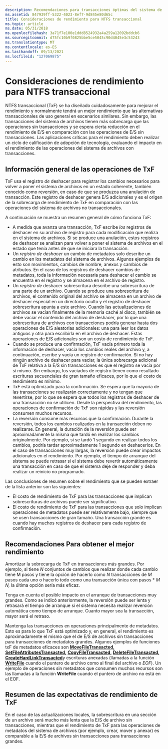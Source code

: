 ```yaml
---
description: Recomendaciones para transacciones óptimas del sistema de archivos.
ms.assetid: 847939ff-5322-4023-8ef7-9d845e80d65c
title: Consideraciones de rendimiento para NTFS transaccional
ms.topic: article
ms.date: 05/31/2018
ms.openlocfilehash: 3a71f7e100e1ddd8524932a4a259a12092bddcb6
ms.sourcegitcommit: d75fc10b9f0825bbe5ce5045c90d4045e3c53243
ms.translationtype: MT
ms.contentlocale: es-ES
ms.lasthandoff: 09/13/2021
ms.locfileid: "127069875"
---
```

# <a name="performance-considerations-for-transactional-ntfs"></a>Consideraciones de rendimiento para NTFS transaccional

NTFS transaccional (TxF) se ha diseñado cuidadosamente para mejorar el rendimiento y normalmente tendrá un mejor rendimiento que las alternativas transaccionales de uso general en escenarios similares. Sin embargo, las transacciones del sistema de archivos tienen más sobrecarga que las operaciones sin transacciones y se espera cierta reducción en el rendimiento de E/S en comparación con las operaciones de E/S sin transacciones. Las aplicaciones críticas para el rendimiento deben realizar un ciclo de calificación de adopción de tecnología, evaluando el impacto en el rendimiento de las operaciones del sistema de archivos con transacciones.

## <a name="overview-of-txf-operations"></a>Información general de las operaciones de TxF

TxF usa el registro *de* deshacer para registrar los cambios necesarios para volver a poner el sistema de archivos en un estado coherente, también conocido como reversión, en caso de que se produzca una anulación de transacción. Este registro de deshacer genera E/S adicionales y es el origen de la sobrecarga de rendimiento de TxF en comparación con las operaciones del sistema de archivos no transaccionales.

A continuación se muestra un resumen general de cómo funciona TxF:

-   A medida que avanza una transacción, TxF escribe *los* registros de deshacer en su archivo de registro para cada modificación que realiza en el sistema de archivos. Si se produce una anulación, estos registros de deshacer se analizan para volver a poner el sistema de archivos en el estado que tenía antes de que se iniciara la transacción.
-   Un *registro de deshacer* un cambio de metadatos solo describe un cambio en los metadatos del sistema de archivos. Algunos ejemplos de esto son movimientos, cambios de nombre, anexos y cambios de atributos. En el caso de los registros de deshacer cambios de metadatos, toda la información necesaria para deshacer el cambio se encuentra en el registro y se almacena en el archivo de registro.
-   Un *registro de* deshacer sobrescritura describe una sobrescritura de una parte de un archivo. Cuando se produce una sobrescritura de archivos, el contenido original del archivo se almacena en un archivo de deshacer especial en un directorio oculto y el registro de deshacer sobrescritura apunta a este archivo. Cuando las actualizaciones de archivos se vacían finalmente de la memoria caché al disco, también se debe vaciar el contenido del archivo de deshacer, por lo que una sobrescritura de archivos con transacciones podría generar hasta dos operaciones de E/S aleatorias adicionales: una para leer los datos antiguos y otra para escribirla en el archivo de deshacer. Estas operaciones de E/S adicionales son un costo de rendimiento de TxF.
-   Cuando se produce una confirmación, TxF vacía primero toda la información de deshacer, vacía los cambios reales del archivo y, a continuación, escribe y vacía un registro de confirmación. Si no hay ningún archivo de deshacer para vaciar, la única sobrecarga adicional de TxF relativa a la E/S sin transacciones es que el registro se vacía por sí mismo. Sin embargo, los vaciados de registro tienen como resultado escrituras secuenciales de gran tamaño eficaces, por lo que el costo de rendimiento es mínimo.
-   TxF está optimizado para la confirmación. Se espera que la mayoría de las transacciones se realizarán correctamente y no tengan que revertirse, por lo que se espera que todos los registros de deshacer de una transacción no se utilicen. Desde la perspectiva del rendimiento, las operaciones de confirmación de TxF son rápidas y las reversión consumen muchos recursos.
-   La reversión consume más recursos que la confirmación. Durante la reversión, todos los cambios realizados en la transacción deben no realizarse. En general, la duración de la reversión puede ser aproximadamente la misma que tardó en realizar los cambios originalmente. Por ejemplo, si se tardó 1 segundo en realizar todos los cambios, podría tardar aproximadamente 1 segundo en deshacerlos. En el caso de transacciones muy largas, la reversión puede crear impactos adicionales en el rendimiento. Por ejemplo, el tiempo de arranque del sistema se puede retrasar si el sistema debe revertir automáticamente una transacción en caso de que el sistema deje de responder y deba realizar un reinicio no programado.

Las conclusiones de resumen sobre el rendimiento que se pueden extraer de la lista anterior son las siguientes:

-   El costo de rendimiento de TxF para las transacciones que implican sobrescrituras de archivos puede ser significativo.
-   El costo de rendimiento de TxF para las transacciones que solo implican operaciones de metadatos puede ser relativamente bajo, siempre que se usen transacciones de gran tamaño. Una transacción grande es cuando hay muchos registros de deshacer para cada registro de confirmación.

## <a name="recommendations-for-best-performance"></a>Recomendaciones Para obtener el mejor rendimiento

Amortizar la sobrecarga de TxF en transacciones más grandes. Por ejemplo, si tiene *N* conjuntos de cambios  que realizar donde cada cambio tiene M pasos y tiene la opción de hacerlo como *N* transacciones de *M* pasos cada uno o hacerlo todo como una transacción única con pasos  \* *M N,* la última opción sería más eficaz.

Tenga en cuenta el posible impacto en el arranque de transacciones muy grandes. Como se indicó anteriormente, la reversión puede ser lenta y retrasará el tiempo de arranque si el sistema necesita realizar reversión automática como tiempo de arranque. Cuanto mayor sea la transacción, mayor será el retraso.

Mantenga las transacciones en operaciones principalmente de metadatos. Esto es para lo que TxF está optimizado y, en general, el rendimiento es aproximadamente el mismo que el de E/S de archivos sin transacciones para transacciones de metadatos grandes. Algunos ejemplos de funciones txF de metadatos eficaces son [**MoveFileTransacted,**](/windows/desktop/api/WinBase/nf-winbase-movefiletransacteda) [**SetFileAttributesTransacted,**](/windows/desktop/api/WinBase/nf-winbase-setfileattributestransacteda) [**CopyFileTransacted,**](/windows/desktop/api/WinBase/nf-winbase-copyfiletransacteda) [**DeleteFileTransacted,**](/windows/desktop/api/WinBase/nf-winbase-deletefiletransacteda) [**CreateHardLinkTransacted**](/windows/desktop/api/WinBase/nf-winbase-createhardlinktransacteda)y escrituras anexadas (llamadas a la función [**WriteFile**](/windows/desktop/api/FileAPI/nf-fileapi-writefile) cuando el puntero de archivo como al final del archivo o *EOF*). Un ejemplo de operaciones sin metadatos que consumen muchos recursos son las llamadas a la función **WriteFile** cuando el puntero de archivo no está en el EOF.

## <a name="summary-of-txf-performance-expectations"></a>Resumen de las expectativas de rendimiento de TxF

En el caso de las actualizaciones locales, la sobrescritura en una sección de un archivo será mucho más lenta que la E/S de archivo sin transacciones, mientras que el rendimiento de TxF para las operaciones de metadatos del sistema de archivos (por ejemplo, crear, mover y anexar) es comparable a la E/S de archivos sin transacciones para transacciones grandes.

 

 



